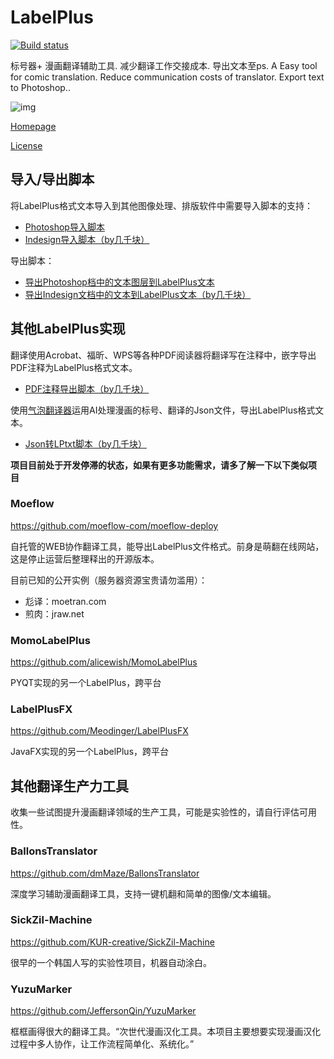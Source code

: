 # LabelPlus

[![Build status](https://ci.appveyor.com/api/projects/status/je7w45o4k90ia411/branch/master?svg=true)](https://ci.appveyor.com/project/sgqy/labelplus/branch/master)

标号器+ 漫画翻译辅助工具. 减少翻译工作交接成本. 导出文本至ps.
A Easy tool for comic translation. Reduce communication costs of translator. Export text to Photoshop..

![img](pic/show.jpg)

[Homepage](http://noodlefighter.com/label_plus)


[License](http://noodlefighter.com/label_plus/license)


## 导入/导出脚本

将LabelPlus格式文本导入到其他图像处理、排版软件中需要导入脚本的支持：   

- [Photoshop导入脚本](https://github.com/LabelPlus/PS-Script)
- [Indesign导入脚本（by几千块）](https://github.com/jqk4388/ID-Script-labelplus)

导出脚本：
- [导出Photoshop档中的文本图层到LabelPlus文本](https://github.com/LabelPlus/PS-Script/blob/master/psd-to-labelplus-text.jsx)
- [导出Indesign文档中的文本到LabelPlus文本（by几千块）](hhttps://github.com/jqk4388/Mangahanhua-Scripts-for-Indesign/blob/master/%E6%96%87%E6%9C%AC%E4%BF%AE%E6%94%B9/%E6%94%B6%E9%9B%86%E6%96%87%E6%A1%A3%E4%B8%AD%E7%9A%84%E6%96%87%E6%9C%AC%E5%B8%A6%E5%9D%90%E6%A0%87%E5%AF%BC%E5%87%BAID2LPtxt.jsx)

## 其他LabelPlus实现

翻译使用Acrobat、福昕、WPS等各种PDF阅读器将翻译写在注释中，嵌字导出PDF注释为LabelPlus格式文本。

- [PDF注释导出脚本（by几千块）](https://github.com/jqk4388/PDF-annotations-2-LPTXT)  

使用[气泡翻译器](https://github.com/dmMaze/BallonsTranslator)运用AI处理漫画的标号、翻译的Json文件，导出LabelPlus格式文本。
- [Json转LPtxt脚本（by几千块）](https://github.com/jqk4388/PDF-annotations-2-LPTXT/blob/main/%E6%B0%94%E6%B3%A1%E7%BF%BB%E8%AF%91%E5%99%A8json%E8%BD%AClptxt.py)                        

**项目目前处于开发停滞的状态，如果有更多功能需求，请多了解一下以下类似项目**            

### Moeflow

https://github.com/moeflow-com/moeflow-deploy

自托管的WEB协作翻译工具，能导出LabelPlus文件格式。前身是萌翻在线网站，这是停止运营后整理释出的开源版本。

目前已知的公开实例（服务器资源宝贵请勿滥用）：

- 尨译：moetran.com
- 煎肉：jraw.net


### MomoLabelPlus

https://github.com/alicewish/MomoLabelPlus

PYQT实现的另一个LabelPlus，跨平台


### LabelPlusFX

https://github.com/Meodinger/LabelPlusFX

JavaFX实现的另一个LabelPlus，跨平台


## 其他翻译生产力工具

收集一些试图提升漫画翻译领域的生产工具，可能是实验性的，请自行评估可用性。

### BallonsTranslator

https://github.com/dmMaze/BallonsTranslator

深度学习辅助漫画翻译工具，支持一键机翻和简单的图像/文本编辑。

### SickZil-Machine

https://github.com/KUR-creative/SickZil-Machine

很早的一个韩国人写的实验性项目，机器自动涂白。



### YuzuMarker

https://github.com/JeffersonQin/YuzuMarker

框框画得很大的翻译工具。“次世代漫画汉化工具。本项目主要想要实现漫画汉化过程中多人协作，让工作流程简单化、系统化。”





